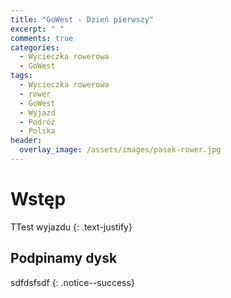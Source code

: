 ```yaml
---
title: "GoWest - Dzień pierwszy"
excerpt: " "
comments: true
categories:
  - Wycieczka rowerowa
  - GoWest
tags:
  - Wycieczka rowerowa
  - rower
  - GoWest
  - Wyjazd
  - Podróż
  - Polska
header:
  overlay_image: /assets/images/pasek-rower.jpg
---
```

# Wstęp
TTest wyjazdu
{: .text-justify}
## Podpinamy dysk



sdfdsfsdf
{: .notice--success}



